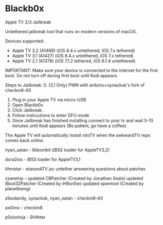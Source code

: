 # Blackb0x
 Apple TV 2/3 Jailbreak


Untethered jailbreak tool that runs on modern versions of macOS.

Devices supported: 
- Apple TV 3,2 (A1469) (iOS 8.4.x untethered, iOS 7.x tethered)
- Apple TV 3,1 (A1427) (iOS 8.4.x untethered, iOS 7.x tethered)
- Apple TV 2,1 (A1378) (iOS 7.1.2 tethered, iOS 6.1.4 untethered)

IMPORTANT: 
Make sure your device is connected to the internet for the first boot. Do not turn off during first boot until Kodi appears.

Steps to Jailbreak: 
0. (3,1 Only) PWN with arduino+synackuk's fork of checkm8-A5
1. Plug in your Apple TV via micro-USB
2. Open Blackb0x
3. Click Jailbreak.
4. Follow instructions to enter DFU mode
5. Once Jailbreak has finished installing connect to your tv and wait 5-10 minutes until Kodi appears (Be patient, go have a coffee).


The Apple TV will automatically install nitoTV when the awkwardTV repo comes back online.

nyan_satan - 
	libbootkit (iBSS loader for AppleTV3,2)

dora2ios -
	iBSS loader for AppleTV3,1

tihmstar -
	etasonATV jsc untether
	answering questions about patches

zzanehip - 
	updated CBPatcher (Created by Jonathan Seals)
	updated iBoot32Patcher (Created by iH8sn0w)
	updated xpwntool (Created by planetbeing)

a1exdandy, synackuk, nyan_satan -
	checkm8-A5

axi0mx -
	checkm8

p0sixninja -
	SHAtter

